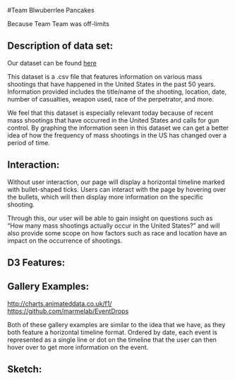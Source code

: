 #Team Blwuberrlee Pancakes

Because Team Team was off-limits


## Description of data set:

Our dataset can be found [here](https://www.kaggle.com/zusmani/us-mass-shootings-last-50-years/data)

This dataset is a .csv file that features information on various mass shootings that have happened in the United States in the past 50 years. Information provided includes the title/name of the shooting, location, date, number of casualties, weapon used, race of the perpetrator, and more.

We feel that this dataset is especially relevant today because of recent mass shootings that have occurred in the United States and calls for gun control. By graphing the information seen in this dataset we can get a better idea of how the frequency of mass shootings in the US has changed over a period of time.

## Interaction:

Without user interaction, our page will display a horizontal timeline marked with bullet-shaped ticks. Users can interact with the page by hovering over the bullets, which will then display more information on the specific shooting. 

Through this, our user will be able to gain insight on questions such as “How many mass shootings actually occur in the United States?” and will also provide some scope on how factors such as race and location have an impact on the occurrence of shootings. 

## D3 Features:

## Gallery Examples:

http://charts.animateddata.co.uk/f1/
https://github.com/marmelab/EventDrops

Both of these gallery examples are similar to the idea that we have, as they both feature a horizontal timeline format. Ordered by date, each event is represented as a single line or dot on the timeline that the user can then hover over to get more information on the event.

## Sketch:
